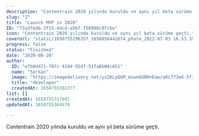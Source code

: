 ```yaml
---
description: "Contentrain 2020 yılında kuruldu ve aynı yıl beta sürüme geçti.\n\n"
slug: "2"
title: "Launch MVP in 2020"
ID: "72a3fedb-3f15-4dc4-a5b7-f56996c9fcbe"
icon: "Contentrain 2020 yılında kuruldu ve aynı yıl beta sürüme geçti."
coverUrl: "static/1658755296357_1656856442674_photo_2022-07-03 16.53.39.jpeg"
progress: false
status: "Finished"
date: "2020-08-20"
author:
  ID: "efb8d471-787c-4104-92df-51fa6b04c651"
  name: "Serkan"
  image: "https://imagedelivery.net/yx26LyQGM_miwnGU8RnEaw/a0c773e6-5f3f-42e6-cc17-814a7cca6a00/public"
  title: "developer"
  createdAt: 1658755382377
list: []
createdAt: 1658755317691
updatedAt: 1658755364470

---
```

Contentrain 2020 yılında kuruldu ve aynı yıl beta sürüme geçti.

